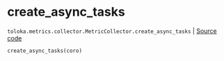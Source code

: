 # create_async_tasks
`toloka.metrics.collector.MetricCollector.create_async_tasks` | [Source code](https://github.com/Toloka/toloka-kit/blob/v0.1.24/src/metrics/collector.py#L66)

```python
create_async_tasks(coro)
```

